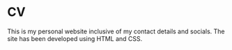# CV
This is my personal website inclusive of my contact details and socials. The site has been developed using HTML and CSS.
